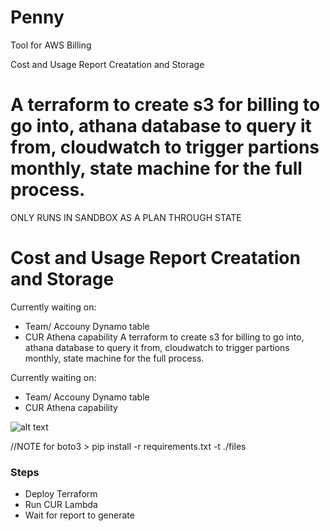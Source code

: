 # Penny
Tool for AWS Billing


Cost and Usage Report Creatation and Storage

A terraform to create s3 for billing to go into, athana database to query it from, cloudwatch to trigger partions monthly, state machine for the full process.
=======

ONLY RUNS IN SANDBOX AS A PLAN THROUGH STATE


Cost and Usage Report Creatation and Storage
===========

Currently waiting on:
- Team/ Accouny Dynamo table 
- CUR Athena capability
A terraform to create s3 for billing to go into, athana database to query it from, cloudwatch to trigger partions monthly, state machine for the full process.


Currently waiting on:
- Team/ Accouny Dynamo table 
- CUR Athena capability

![alt text](https://wiki.customappsteam.co.uk/download/attachments/30869923/CUR%20Managment.jpg?version=1&modificationDate=1551435076074&api=v2)



//NOTE for boto3 > pip install -r requirements.txt -t ./files




### Steps
- Deploy Terraform
- Run CUR Lambda
- Wait for report to generate